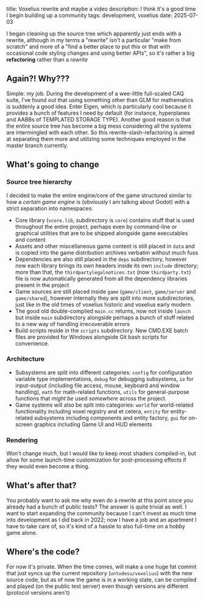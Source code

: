 title: Voxelius rewrite and maybe a video
description: I think it's a good time I begin building up a community
tags: development, voxelius
date: 2025-07-03

I began cleaning up the source tree which apparently just ends with a rewrite, although in my terms a "rewrite" isn't a particular "make from scratch" and more of a "find a better place to put this or that with occasional code styling changes and using better APIs", so it's rather a big **refactoring** rather than a _rewrite_

## Again?! Why???
Simple: my job. During the development of a wee-little full-scaled CAQ suite, I've found out that using something other than GLM for mathematics is suddenly a good idea. Enter Eigen, which is particularly cool because it provides a bunch of features I need by default (for instance, hyperplanes and AABBs of TEMPLATED STORAGE TYPE). Another good reason is that the entire source tree has become a big mess considering all the systems are intermingled with each other. So this rewrite-slash-refactoring is aimed at separating them more and utilizing some techniques employed in the master branch currently.  

## What's going to change
### Source tree hierarchy
I decided to make the entire engine/core of the game structured similar to how a _certain game engine_ is (obviously I am talking about Godot) with a strict separation into namespaces:  

- Core library (`vcore.lib`, subdirectory is `core`) contains stuff that is used throughout the entire project, perhaps even by command-line or graphical utilities that are to be shipped alongside game executables and content  
- Assets and other miscellaneous game content is still placed in `data` and is copied into the game distribution archives verbatim without much fuss  
- Dependencies are also still placed in the `deps` subdirectory, however now each library brings its own headers inside its own `include` directory; more than that, the `thirdpartylegalnotices.txt` (now `thirdparty.txt`) file is now automatically generated from all the dependency libraries present in the project  
- Game sources are still placed inside `game` (`game/client`, `game/server` and `game/shared`), however internally they are split into more subdirectories, just like in the old times of voxelius historic and voxelius early modern  
- The good old double-compiled `main.cc` returns, now not inside `launch` but inside `main` subdirectory alongside perhaps a bunch of stuff related to a new way of handling irrecoverable errors  
- Build scripts reside in the `scripts` subdirectory. New CMD.EXE batch files are provided for Windows alongside Git bash scripts for convenience.  

### Architecture
- Subsystems are split into different categories: `config` for configuration variable type implementations, `debug` for debugging subsystems, `io` for input-output (including file access, mouse, keyboard and window handling), `math` for math-related functions, `utils` for general-purpose functions that _might be_ used _somewhere_ across the project.
- Game systems will also be split into categories: `world` for world-related functionality including voxel registry and et cetera, `entity` for entity-related subsystems including components and entity factory, `gui` for on-screen graphics including Game UI and HUD elements

### Rendering
Won't change much, but I would like to keep most shaders compiled-in, but allow for some launch-time customization for post-processing effects if they would even become a thing.  

## What's after that?
You probably want to ask me why even do a rewrite at this point since you already had a bunch of public tests? The answer is quite trivial as well. I want to start expanding the community because I can't invest as much time into development as I did back in 2022; now I have a job and an apartment I have to take care of, so it's kind of a hassle to also full-time on a hobby game alone.  

## Where's the code?
For now it's private. When the time comes, will make a one huge fat commit that just syncs up the current repository (`untodesu/voxelius`) with the new source code, but as of now the game is in a working state, can be compiled and played (on the public test server) even though versions are different (protocol versions aren't)
